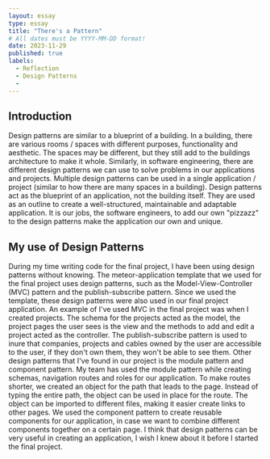 ```yaml
---
layout: essay
type: essay
title: "There's a Pattern"
# All dates must be YYYY-MM-DD format!
date: 2023-11-29
published: true
labels:
  - Reflection
  - Design Patterns
  - 
---
```


## Introduction

Design patterns are similar to a blueprint of a building. In a building, there are various rooms / spaces with different purposes, functionality and aesthetic. The spaces may be different, but they still add to the buildings architecture to make it whole. Similarly, in software engineering, there are different design patterns we can use to solve problems in our applications and projects. Multiple design patterns can be used in a single application / project (similar to how there are many spaces in a building). Design patterns act as the blueprint of an application, not the building itself. They are used as an outline to create a well-structured, maintainable and adaptable application. It is our jobs, the software engineers, to add our own "pizzazz" to the design patterns make the application our own and unique.

## My use of Design Patterns

During my time writing code for the final project, I have been using design patterns without knowing. The meteor-application template that we used for the final project uses design patterns, such as the Model-View-Controller (MVC) pattern and the publish-subscribe pattern. Since we used the template, these design patterns were also used in our final project application. An example of I've used MVC in the final project was when I created projects. The schema for the projects acted as the model, the project pages the user sees is the view and the methods to add and edit a project acted as the controller. The publish-subscribe pattern is used to inure that companies, projects and cables owned by the user are accessible to the user, if they don't own them, they won't be able to see them. Other design patterns that I've found in our project is the module pattern and component pattern. My team has used the module pattern while creating schemas, navigation routes and roles for our application. To make routes shorter, we created an object for the path that leads to the page. Instead of typing the entire path, the object can be used in place for the route. The object can be imported to different files, making it easier create links to other pages. We used the component pattern to create reusable components for our application, in case we want to combine different components together on a certain page. I think that design patterns can be very useful in creating an application, I wish I knew about it before I started the final project. 
